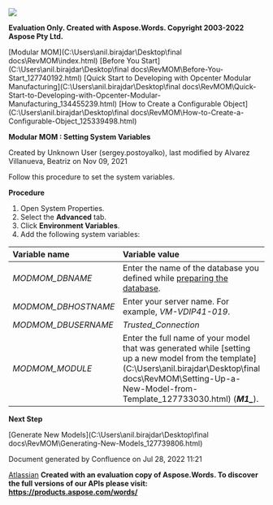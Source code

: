 ﻿![](Setting-System-Variables\_127739693.001.png)

**Evaluation Only. Created with Aspose.Words. Copyright 2003-2022 Aspose Pty Ltd.**

[Modular MOM](C:\Users\anil.birajdar\Desktop\final docs\RevMOM\index.html) [Before You Start](C:\Users\anil.birajdar\Desktop\final docs\RevMOM\Before-You-Start_127740192.html) [Quick Start to Developing with Opcenter Modular Manufacturing](C:\Users\anil.birajdar\Desktop\final docs\RevMOM\Quick-Start-to-Developing-with-Opcenter-Modular-Manufacturing_134455239.html) [How to Create a Configurable Object](C:\Users\anil.birajdar\Desktop\final docs\RevMOM\How-to-Create-a-Configurable-Object_125339498.html) 

**Modular MOM : Setting System Variables** 

Created by Unknown User (sergey.postoyalko), last modified by Alvarez Villanueva, Beatriz on Nov 09, 2021 

Follow this procedure to set the system variables.

**Procedure**

1. Open System Properties.
1. Select the **Advanced** tab.
1. Click **Environment Variables**.
1. Add the following system variables:

|**Variable name**|**Variable value**|
| :- | :- |
|*MODMOM\_DBNAME*|Enter the name of the database you defined while [preparing the database](#SettingSystemVariables-PreparingaTestDatabase).|
|*MODMOM\_DBHOSTNAME*|Enter your server name. For example, *VM-VDIP41-019*.|
|*MODMOM\_DBUSERNAME*|*Trusted\_Connection*|
|*MODMOM\_MODULE*|Enter the full name of your model that was generated while [setting up a new model from the template](C:\Users\anil.birajdar\Desktop\final docs\RevMOM\Setting-Up-a-New-Model-from-Template_127733030.html) (***M1\_**<your model name>*).|
**Next Step**

[Generate New Models](C:\Users\anil.birajdar\Desktop\final docs\RevMOM\Generating-New-Models_127739806.html)


Document generated by Confluence on Jul 28, 2022 11:21

[Atlassian](https://www.atlassian.com/)
**Created with an evaluation copy of Aspose.Words. To discover the full versions of our APIs please visit: https://products.aspose.com/words/**
